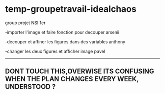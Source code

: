 # temp-groupetravail-idealchaos
group projet NSI 1er


-importer l'image et faire fonction pour decouper
arsenii

-decouper et affiner les figures dans des variables
anthony

-changer les deux figures et afficher image
pavel


----------------------------------------------------------------------------------------------------------
DONT TOUCH THIS,OVERWISE ITS CONFUSING WHEN THE PLAN CHANGES EVERY WEEK, UNDERSTOOD ?
----------------------------------------------------------------------------------------------------------

